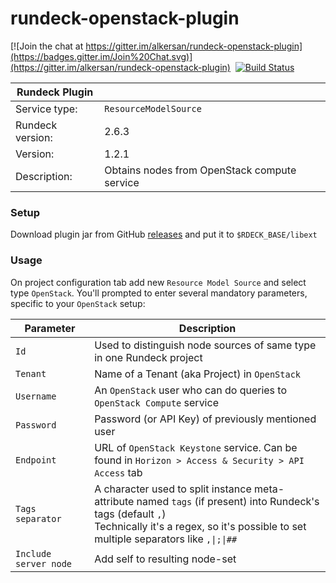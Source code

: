 # rundeck-openstack-plugin

[![Join the chat at https://gitter.im/alkersan/rundeck-openstack-plugin](https://badges.gitter.im/Join%20Chat.svg)](https://gitter.im/alkersan/rundeck-openstack-plugin)&nbsp;
[![Build Status](https://img.shields.io/travis/alkersan/rundeck-openstack-plugin/master.svg)](https://travis-ci.org/alkersan/rundeck-openstack-plugin)

Rundeck Plugin   | &nbsp;
---------------- | ----
Service type:    | `ResourceModelSource`
Rundeck version: | 2.6.3
Version:         | 1.2.1
Description:     | Obtains nodes from OpenStack compute service

### Setup
Download plugin jar from GitHub [releases](https://github.com/alkersan/rundeck-openstack-plugin/releases) and put it to `$RDECK_BASE/libext`

### Usage
On project configuration tab add new `Resource Model Source` and select type `OpenStack`. You'll prompted to enter several mandatory parameters, specific to your `OpenStack` setup:

Parameter              | Description
---------------------- | -----------
 `Id`                  | Used to distinguish node sources of same type in one Rundeck project
 `Tenant`              | Name of a Tenant (aka Project) in `OpenStack`
 `Username`            | An `OpenStack` user who can do queries to `OpenStack Compute` service
 `Password`            | Password (or API Key) of previously mentioned user
 `Endpoint`            | URL of `OpenStack Keystone` service. Can be found in `Horizon > Access & Security > API Access` tab
 `Tags separator`      | A character used to split instance meta-attribute named `tags` (if present) into Rundeck's tags (default `,`)<br>Technically it's a regex, so it's possible to set multiple separators like <code>,&#124;;&#124;##</code>
 `Include server node` | Add self to resulting node-set
